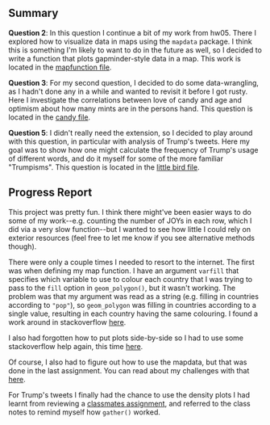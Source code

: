 ## Summary
**Question 2**: In this question I continue a bit of my work from hw05. There I explored how to visualize data in maps using the `mapdata` package. I think this is something I'm likely to want to do in the future as well, so I decided to write a function that plots gapminder-style data in a map. This work is located in the [mapfunction file](https://github.com/arsbar24/STAT545-hw-barton-alistair/blob/master/hw06/mapfunction.md).

**Question 3**: For my second question, I decided to do some data-wrangling, as I hadn't done any in a while and wanted to revisit it before I got rusty. Here I investigate the correlations between love of candy and age and optimism about how many mints are in the persons hand. This question is located in the [candy file](https://github.com/arsbar24/STAT545-hw-barton-alistair/blob/master/hw06/Candy.md).

**Question 5**: I didn't really need the extension, so I decided to play around with this question, in particular with analysis of Trump's tweets. Here my goal was to show how one might calculate the frequency of Trump's usage of different words, and do it myself for some of the more familiar "Trumpisms". This question is located in the [little bird file](https://github.com/arsbar24/STAT545-hw-barton-alistair/blob/master/hw06/LittleBird.md).

## Progress Report
This project was pretty fun. I think there might've been easier ways to do some of my work--e.g. counting the number of JOYs in each row, which I did via a very slow function--but I wanted to see how little I could rely on exterior resources (feel free to let me know if you see alternative methods though). 

There were only a couple times I needed to resort to the internet. The first was when defining my map function. I have an argument `varfill` that specifies which variable to use to colour each country that I was trying to pass to the `fill` option in `geom_polygon()`, but it wasn't working. The problem was that my argument was read as a string (e.g. filling in countries according to `"pop"`), so `geom_polygon` was filling in countries according to a single value, resulting in each country having the same colouring. I found a work around in stackoverflow [here](http://stackoverflow.com/questions/17792929/pass-string-as-name-of-attached-data-column-name).

I also had forgotten how to put plots side-by-side so I had to use some stackoverflow help again, this time [here](https://stackoverflow.com/questions/1249548/side-by-side-plots-with-ggplot2).

Of course, I also had to figure out how to use the mapdata, but that was done in the last assignment. You can read about my challenges with that [here](https://github.com/arsbar24/STAT545-hw-barton-alistair/tree/master/hw05). 

For Trump's tweets I finally had the chance to use the density plots I had learnt from reviewing a [classmates assignment](https://github.com/ZimingY/STAT545-hw-YIN-ZIMING/blob/master/hw2/hw02.md), and referred to the class notes to remind myself how `gather()` worked.
